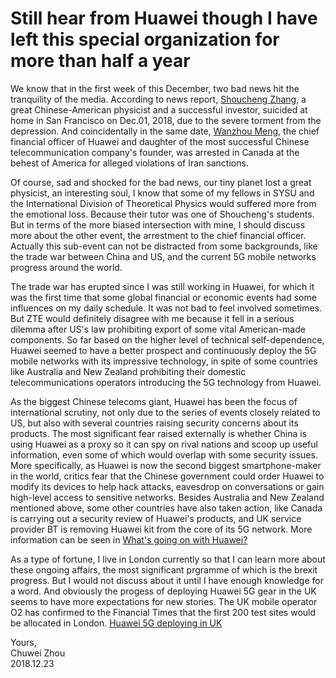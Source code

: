 # Still hear from Huawei though I have left this special organization for more than half a year      
We know that in the first week of this December, two bad news hit the tranquility of the media. According to news report, [Shoucheng Zhang](https://en.wikipedia.org/wiki/Shoucheng_Zhang), a great Chinese-American physicist and a successful investor, suicided at home in San Francisco on Dec.01, 2018, due to the severe torment from the depression. And coincidentally in the same date, [Wanzhou Meng](https://en.wikipedia.org/wiki/Meng_Wanzhou), the chief financial officer of Huawei and daughter of the most successful Chinese telecommunication company's founder, was arrested in Canada at the behest of America for alleged violations of Iran sanctions.        
                           
Of course, sad and shocked for the bad news, our tiny planet lost a great physicist, an interesting soul, I know that some of my fellows in SYSU and the International Division of Theoretical Physics would suffered more from the emotional loss. Because their tutor was one of Shoucheng's students. But in terms of the more biased intersection with mine, I should discuss more about the other event, the arrestment to the chief financial officer. Actually this sub-event can not be distracted from some backgrounds, like the trade war between China and US, and the current 5G mobile networks progress around the world.                   
                 
The trade war has erupted since I was still working in Huawei, for which it was the first time that some global financial or economic events had some influences on my daily schedule. It was not bad to feel involved sometimes. But ZTE would definitely disagree with me because it fell in a serious dilemma after US's law prohibiting export of some vital American-made components. So far based on the higher level of technical self-dependence, Huawei seemed to have a better prospect and continuously deploy the 5G mobile networks with its impressive technology, in spite of some countries like Australia and New Zealand prohibiting their domestic telecommunications operators introducing the 5G technology from Huawei.             
                
As the biggest Chinese telecoms giant, Huawei has been the focus of international scrutiny, not only due to the series of events closely related to US, but also with several countries raising security concerns about its products. The most significant fear raised externally is whether China is using Huawei as a proxy so it can spy on rival nations and scoop up useful information, even some of which would overlap with some security issues. More specifically, as Huawei is now the second biggest smartphone-maker in the world, critics fear that the Chinese government could order Huawei to modify its devices to help hack attacks, eavesdrop on conversations or gain high-level access to sensitive networks. Besides Australia and New Zealand mentioned above, some other countries have also taken action, like Canada is carrying out a security review of Huawei's products, and UK service provider BT is removing Huawei kit from the core of its 5G network. More information can be seen in [What's going on with Huawei?](https://www.bbc.co.uk/news/technology-46483337)                  
                     
As a type of fortune, I live in London currently so that I can learn more about these ongoing affairs, the most significant prgramme of which is the brexit progress. But I would not discuss about it until I have enough knowledge for a word. And obviously the progess of deploying Huawei 5G gear in the UK seems to have more expectations for new stories. The UK mobile operator O2 has confirmed to the Financial Times that the first 200 test sites would be allocated in London. [Huawei 5G deploying in UK](https://www.theregister.co.uk/2018/12/21/year_long_delay_to_uk_5g/?from=timeline)                          
             
                             
                   
Yours,          
Chuwei Zhou               
2018.12.23    
